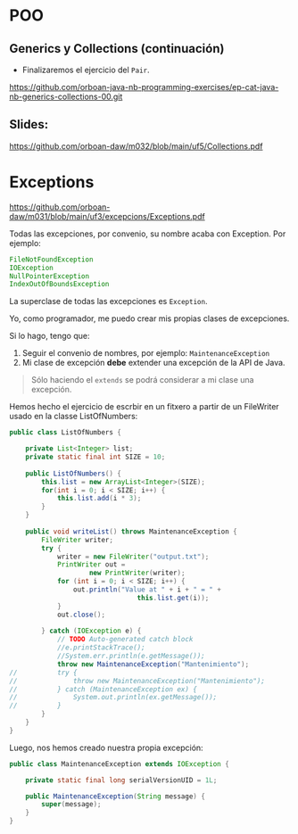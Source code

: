 # POO 

## Generics y Collections (continuación)

- Finalizaremos el ejercicio del ``Pair``.

https://github.com/orboan-java-nb-programming-exercises/ep-cat-java-nb-generics-collections-00.git


## Slides:

https://github.com/orboan-daw/m032/blob/main/uf5/Collections.pdf

# Exceptions

https://github.com/orboan-daw/m031/blob/main/uf3/excepcions/Exceptions.pdf


Todas las excepciones, por convenio, su nombre acaba con Exception.
Por ejemplo:

```java
FileNotFoundException
IOException
NullPointerException
IndexOutOfBoundsException
```

La superclase de todas las excepciones es ``Exception``.

Yo, como programador, me puedo crear mis propias clases de excepciones.

Si lo hago, tengo que:

1. Seguir el convenio de nombres, por ejemplo: ``MaintenanceException``
2. Mi clase de excepción **debe** extender una excepción de la API de Java.

> Sólo haciendo el ``extends`` se podrá considerar a mi clase una
excepción.

Hemos hecho el ejercicio de escrbir en un fitxero a partir de un FileWriter
usado en la classe ListOfNumbers:

```java
public class ListOfNumbers {

	private List<Integer> list;
	private static final int SIZE = 10;
	
	public ListOfNumbers() {
		this.list = new ArrayList<Integer>(SIZE);
		for(int i = 0; i < SIZE; i++) {
			this.list.add(i * 3);
		}
	}
	
	public void writeList() throws MaintenanceException {
		FileWriter writer;
		try {
			writer = new FileWriter("output.txt");
			PrintWriter out = 
					new PrintWriter(writer);
			for (int i = 0; i < SIZE; i++) {
				out.println("Value at " + i + " = " + 
								this.list.get(i));
			}
			out.close();
			
		} catch (IOException e) {
			// TODO Auto-generated catch block
			//e.printStackTrace();
			//System.err.println(e.getMessage());
			throw new MaintenanceException("Mantenimiento");
//			try {
//				throw new MaintenanceException("Mantenimiento");
//			} catch (MaintenanceException ex) {
//				System.out.println(ex.getMessage());
//			}
		} 
	}
}
```

Luego, nos hemos creado nuestra propia excepción:


```java
public class MaintenanceException extends IOException {

	private static final long serialVersionUID = 1L;

	public MaintenanceException(String message) {
		super(message);
	}
}
```


